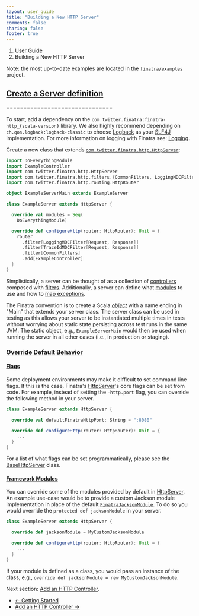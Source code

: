 ```yaml
---
layout: user_guide
title: "Building a New HTTP Server"
comments: false
sharing: false
footer: true
---
```


<ol class="breadcrumb">
  <li><a href="/finatra/user-guide">User Guide</a></li>
  <li class="active">Building a New HTTP Server</li>
</ol>

Note: the most up-to-date examples are located in the [`finatra/examples`](https://github.com/twitter/finatra/tree/master/examples) project.

## <a class="anchor" name="server-definition" href="#server-definition">Create a Server definition</a>
===============================

To start, add a dependency on the `com.twitter.finatra:finatra-http_{scala-version}` library. We also highly recommend depending on `ch.qos.logback:logback-classic` to choose [Logback](http://logback.qos.ch/) as your [SLF4J](http://www.slf4j.org/manual.html) implementation. For more information on logging with Finatra see: [Logging](/finatra/user-guide/logging).

Create a new class that extends [`com.twitter.finatra.http.HttpServer`](https://github.com/twitter/finatra/blob/master/http/src/main/scala/com/twitter/finatra/http/HttpServer.scala):

```scala
import DoEverythingModule
import ExampleController
import com.twitter.finatra.http.HttpServer
import com.twitter.finatra.http.filters.{CommonFilters, LoggingMDCFilter, TraceIdMDCFilter}
import com.twitter.finatra.http.routing.HttpRouter

object ExampleServerMain extends ExampleServer

class ExampleServer extends HttpServer {

  override val modules = Seq(
    DoEverythingModule)

  override def configureHttp(router: HttpRouter): Unit = {
    router
      .filter[LoggingMDCFilter[Request, Response]]
      .filter[TraceIdMDCFilter[Request, Response]]
      .filter[CommonFilters]
      .add[ExampleController]
  }
}
```
<div></div>

Simplistically, a server can be thought of as a collection of [controllers](#add-controller) composed with [filters](#add-filters). Additionally, a server can define what [modules](/finatra/user-guide/getting-started#modules) to use and how to [map exceptions](#exception-mapper).

The Finatra convention is to create a Scala [*object*](https://twitter.github.io/scala_school/basics2.html#object) with a name ending in "Main" that extends your server class. The server class can be used in testing as this allows your server to be instantiated multiple times in tests without worrying about static state persisting across test runs in the same JVM. The static object, e.g., `ExampleServerMain` would then be used when running the server in all other cases (i.e., in production or staging).

### <a class="anchor" name="override-defaults" href="#override-defaults">Override Default Behavior</a>

#### <a class="anchor" name="setting-flags-from-code" href="#setting-flags-from-code">Flags</a>
Some deployment environments may make it difficult to set command line flags. If this is the case, Finatra's [HttpServer](https://github.com/twitter/finatra/blob/master/http/src/main/scala/com/twitter/finatra/http/HttpServer.scala)'s core flags can be set from code.
For example, instead of setting the `-http.port` flag, you can override the following method in your server.

```scala
class ExampleServer extends HttpServer {

  override val defaultFinatraHttpPort: String = ":8080"

  override def configureHttp(router: HttpRouter): Unit = {
    ...
  }
}
```
<div></div>

For a list of what flags can be set programmatically, please see the [BaseHttpServer](https://github.com/twitter/finatra/blob/master/http/src/main/scala/com/twitter/finatra/http/internal/server/BaseHttpServer.scala) class.

#### <a class="anchor" name="default-modules" href="#default-modules">Framework Modules</a>

You can override some of the modules provided by default in [HttpServer](https://github.com/twitter/finatra/blob/master/http/src/main/scala/com/twitter/finatra/http/HttpServer.scala). An example use-case would be to provide a custom Jackson module implementation in place of the default [`FinatraJacksonModule`](https://github.com/twitter/finatra/blob/master/jackson/src/main/scala/com/twitter/finatra/json/modules/FinatraJacksonModule.scala). To do so you would override the `protected def jacksonModule` in your server.

```scala
class ExampleServer extends HttpServer {

  override def jacksonModule = MyCustomJacksonModule

  override def configureHttp(router: HttpRouter): Unit = {
    ...
  }
}
```
<div></div>

If your module is defined as a class, you would pass an instance of the class, e.g., `override def jacksonModule = new MyCustomJacksonModule`.

Next section: [Add an HTTP Controller](/finatra/user-guide/build-new-http-server/controller.html).

<nav>
  <ul class="pager">
    <li class="previous"><a href="/finatra/user-guide/getting-started"><span aria-hidden="true">&larr;</span>&nbsp;Getting&nbsp;Started</a></li>
    <li class="next"><a href="/finatra/user-guide/build-new-http-server/controller.html">Add&nbsp;an&nbsp;HTTP&nbsp;Controller&nbsp;<span aria-hidden="true">&rarr;</span></a></li>
  </ul>
</nav>
